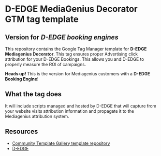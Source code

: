 # D-EDGE MediaGenius Decorator GTM tag template
## Version for *D-EDGE booking engines*

This repository contains the Google Tag Manager template for **D-EDGE Mediagenius Decorator**.
This tag ensures proper Advertising click attribution for your D-EDGE Bookings. This allows you and D-EDGE to properly
measure the ROI of campaigns.

**Heads up!** This is the version for Mediagenius customers with a **D-EDGE Booking Engine**! 

## What the tag does

It will include scripts managed and hosted by D-EDGE that will capture from your website visits attribution information 
and propagate it to the Mediagenius attribution system.

## Resources

- [Community Template Gallery template repository](https://support.google.com/tagmanager/answer/9454109)
- [D-EDGE](https://www.d-edge.com/)



